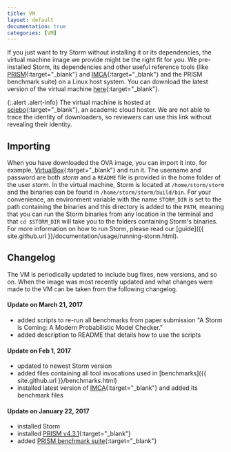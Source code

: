 ```yaml
---
title: VM
layout: default
documentation: true
categories: [VM]
---
```


If you just want to try Storm without installing it or its dependencies, the virtual machine image we provide might be the right fit for you. We pre-installed Storm, its dependencies and other useful reference tools (like [PRISM](http://www.prismmodelchecker.org/){:target="_blank"} and [IMCA](https://github.com/buschko/imca){:target="_blank"} and the PRISM benchmark suite) on a Linux host system. You can download the latest version of the virtual machine [here](https://rwth-aachen.sciebo.de/index.php/s/nthEAQL4o49zkYp){:target="_blank"}.

{:.alert .alert-info}
The virtual machine is hosted at [sciebo](https://www.sciebo.de/en/){:target="_blank"}, an academic cloud hoster. We are not able to trace the identity of downloaders, so reviewers can use this link without revealing their identity.

## Importing

When you have downloaded the OVA image, you can import it into, for example, [VirtualBox](https://www.virtualbox.org){:target="_blank"} and run it. The username and password are both *storm* and a `README` file is provided in the home folder of the user *storm*. In the virtual machine, Storm is located at `/home/storm/storm` and the binaries can be found in `/home/storm/storm/build/bin`. For your convenience, an environment variable with the name `STORM_DIR` is set to the path containing the binaries and this directory is added to the `PATH`, meaning that you can run the Storm binaries from any location in the terminal and that `cd $STORM_DIR` will take you to the folders containing Storm's binaries. For more information on how to run Storm, please read our [guide]({{ site.github.url }}/documentation/usage/running-storm.html).

## Changelog

The VM is periodically updated to include bug fixes, new versions, and so on. When the image was most recently updated and what changes were made to the VM can be taken from the following changelog.

#### Update on March 21, 2017

- added scripts to re-run all benchmarks from paper submission "A Storm is Coming: A Modern Probabilistic Model Checker."
- added description to README that details how to use the scripts

#### Update on Feb 1, 2017

- updated to newest Storm version
- added files containing all tool invocations used in [benchmarks]({{ site.github.url }}/benchmarks.html)
- installed latest version of [IMCA](https://github.com/buschko/imca){:target="_blank"} and added its benchmark files

#### Update on January 22, 2017

- installed Storm
- installed [PRISM v4.3.1](http://www.prismmodelchecker.org/download.php){:target="_blank"}
- added [PRISM benchmark suite](https://github.com/prismmodelchecker/prism-benchmarks/){:target="_blank"}
